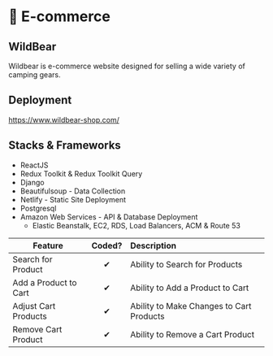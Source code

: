 # :shopping_cart: E-commerce
## WildBear
Wildbear is e-commerce website designed for selling a wide variety of camping gears.

## Deployment
https://www.wildbear-shop.com/

## Stacks & Frameworks
* ReactJS
* Redux Toolkit & Redux Toolkit Query
* Django
* Beautifulsoup - Data Collection
* Netlify - Static Site Deployment
* Postgresql
* Amazon Web Services - API & Database Deployment 
  - Elastic Beanstalk, EC2, RDS, Load Balancers, ACM & Route 53
  
  
| Feature  |  Coded?       | Description  |
|----------|:-------------:|:-------------|
| Search for Product | &#10004; | Ability to Search for Products |
| Add a Product to Cart | &#10004; | Ability to Add a Product to Cart |
| Adjust Cart Products | &#10004; | Ability to Make Changes to Cart Products |
| Remove Cart Product | &#10004; | Ability to Remove a Cart Product |
